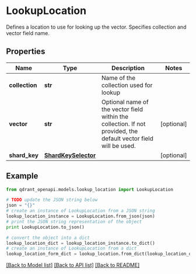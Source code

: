 # LookupLocation

Defines a location to use for looking up the vector. Specifies collection and vector field name.

## Properties
Name | Type | Description | Notes
------------ | ------------- | ------------- | -------------
**collection** | **str** | Name of the collection used for lookup | 
**vector** | **str** | Optional name of the vector field within the collection. If not provided, the default vector field will be used. | [optional] 
**shard_key** | [**ShardKeySelector**](ShardKeySelector.md) |  | [optional] 

## Example

```python
from qdrant_openapi.models.lookup_location import LookupLocation

# TODO update the JSON string below
json = "{}"
# create an instance of LookupLocation from a JSON string
lookup_location_instance = LookupLocation.from_json(json)
# print the JSON string representation of the object
print LookupLocation.to_json()

# convert the object into a dict
lookup_location_dict = lookup_location_instance.to_dict()
# create an instance of LookupLocation from a dict
lookup_location_form_dict = lookup_location.from_dict(lookup_location_dict)
```
[[Back to Model list]](../README.md#documentation-for-models) [[Back to API list]](../README.md#documentation-for-api-endpoints) [[Back to README]](../README.md)



